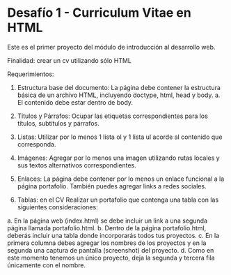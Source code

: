 # Desafío 1 - Curriculum Vitae en HTML

Este es el primer proyecto del módulo de introducción al desarrollo web. 

Finalidad: crear un cv utilizando sólo HTML

Requerimientos: 

1. Estructura base del documento: La página debe contener la estructura básica de un
archivo HTML, incluyendo doctype, html, head y body.
a. El contenido debe estar dentro de body.
2. Títulos y Párrafos: Ocupar las etiquetas correspondientes para los títulos, subtítulos
y párrafos.
3. Listas: Utilizar por lo menos 1 lista ol y 1 lista ul acorde al contenido que
corresponda.

4. Imágenes: Agregar por lo menos una imagen utilizando rutas locales y sus textos
alternativos correspondientes.

5. Enlaces: La página debe contener por lo menos un enlace funcional a la página
portafolio. También puedes agregar links a redes sociales.

6. Tablas: en el CV Realizar un portafolio que contenga una tabla con las
siguientes consideraciones:

a. En la página web (index.html) se debe incluir un link a una segunda página
llamada portafolio.html.
b. Dentro de la página portafolio.html, deberás incluir una tabla donde
incorporarás todos tus proyectos.
c. En la primera columna debes agregar los nombres de los proyectos y en la
segunda una captura de pantalla (screenshot) del proyecto.
d. Como en este momento tenemos un único proyecto, deja la segunda y tercera
fila únicamente con el nombre.
